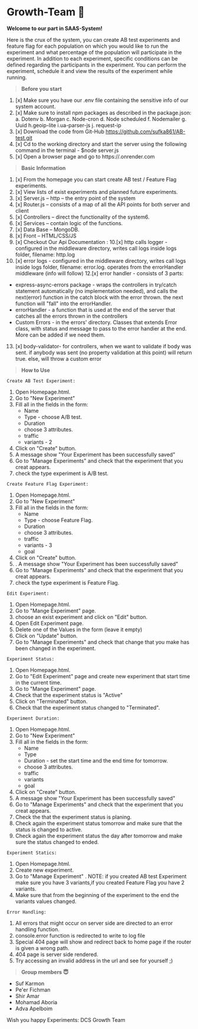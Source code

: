 
# Growth-Team 🙂

**Welcome to our part in SAAS-System!**

Here is the crux of the system, you can create AB test experiments and feature flag for each population
on which you would like to run the experiment and what percentage of the population will participate in the experiment. In addition to each experiment, specific conditions can be defined regarding the participants in the experiment.
You can perform the experiment, schedule it and view the results of the experiment while running.

> **Before you start**

1. [x] Make sure you have our .env file containing the sensitive info of our system account.
2. [x] Make sure to install npm packages as described in the package.json:
   a. Dotenv
   b. Morgan
   c. Node-cron
   d. Node scheduled
   f. Nodemailer
   g. Uuid
   h.geoip-lite
   i.ua-parser-js
   j. request-ip
3. [x] Download the code from Git-Hub https://github.com/sufka861/AB-test.git
4. [x] Cd to the working directory and start the server using the following command in the terminal - $node server.js
5. [x] Open a browser page and go to https://.onrender.com

> **Basic Information**

1. [x] From the homepage you can start create AB test / Feature Flag experiments.
2. [x] View lists of exist experiments and planned future experiments.
3. [x] Server.js – http – the entry point of the system
4. [x]  Router.js – consists of a map of all the API points for both server and client
5. [x] Controllers – direct the functionality of the system6.
6. [x] Services – contain logic of the functions.
7. [x] Data Base – MongoDB.
8. [x] Front – HTML/CSS/JS
9. [x] Checkout Our Api Documentation : 
10.[x] http calls logger - configured in the middleware directory, writes call logs inside logs folder, filename: http.log
11. [x] error logs - configured in the middleware directory, writes call logs inside logs folder, filename: error.log. operates from the errorHandler middleware (info will follow)
12.[x] error handler - consists of 3 parts:
   - express-async-errors package - wraps the controllers in try/catch statement automatically (no implementation needed), and calls the next(error) function in the catch block with the error thrown. the next function will "fall" into the errorHandler.
   - errorHandler - a function that is used at the end of the server that catches all the errors thrown in the controllers
   - Custom Errors - in the errors' directory. Classes that extends Error class, with status and message to pass to the error handier at the end. More can be added if we need them.
13. [x] body-validator- for controllers, when we want to validate if body was sent. if anybody was sent (no property validation at this point) will return true. else, will throw a custom error

> **How to Use**

`Create AB Test Experiment:`

1. Open Homepage.html.
2. Go to "New Experiment"
3. Fill all in the fields in the form:
    * Name
    * Type - choose A/B test.
    * Duration
    * choose 3 attributes.
    * traffic
    * variants - 2
4. Click on "Create" button.
5. A message show "Your Experiment has been successfully saved"
6. Go to "Manage Experiments" and check that the experiment that you creat appears.
7. check the type experiment is A/B test.

`Create Feature Flag Experiment:`

1. Open Homepage.html.
2. Go to "New Experiment"
3. Fill all in the fields in the form:
   * Name
   * Type - choose Feature Flag.
   * Duration
   * choose 3 attributes.
   * traffic
   * variants - 3
   * goal
4. Click on "Create" button.
5. . A message show "Your Experiment has been successfully saved"
6. Go to "Manage Experiments" and check that the experiment that you creat appears.
7. check the type experiment is Feature Flag.

`Edit Experiment:`

1. Open Homepage.html.
2. Go to "Mange Experiment" page.
3. choose an exist experiment and click on "Edit" button.
4. Open Edit Experiment page.
5. Delete one of the Values in the form (leave it empty)
6. Click on "Update" button.
7. Go to "Manage Experiments" and check that change that you make has been changed in the experiment.


`Experiment Status:`

1. Open Homepage.html.
2. Go to "Edit Experiment" page and create new experiment that start time in the current time.
3. Go to "Mange Experiment" page.
4. Check that the experiment status is "Active"
5. Click on "Terminated" button.
6. Check that the experiment status changed to "Terminated".

`Experiment Duration:`

1. Open Homepage.html.
2. Go to "New Experiment"
3. Fill all in the fields in the form:
   * Name
   * Type 
   * Duration -  set the start time and the end time for tomorrow.
   * choose 3 attributes.
   * traffic
   * variants 
   * goal
4. Click on "Create" button.
5. A message show "Your Experiment has been successfully saved"
6. Go to "Manage Experiments" and check that the experiment that you creat appears.
7. Check the that the experiment status is planing.
8. Check again the experiment status tomorrow and make sure that the status is changed to active.
9. Check again the experiment status the day after tomorrow and make sure the status changed to ended.

`Experiment Statics:`

1. Open Homepage.html.
2. Create new experiment.
3. Go to "Manage Experiment" .
NOTE: if you created AB test Experiment make sure you have 3 variants,if you created Feature Flag you have 2 variants.
4.  Make sure that from the beginning of the experiment to the end the variants values changed.

`Error Handling:`

1. All errors that might occur on server side are directed to an error handling function.
2. console.error function is redirected to write to log file
3. Special 404 page will show and redirect back to home page if the router is given a wrong path.
4. 404 page is server side rendered.
5. Try accessing an invalid address in the url and see for yourself ;)

> **Group members 😇**

* Suf Karmon
* Pe'er Fichman
* Shir Amar
* Mohamad Aboria
* Adva Apelboim

Wish you happy Experiments: DCS Growth Team

